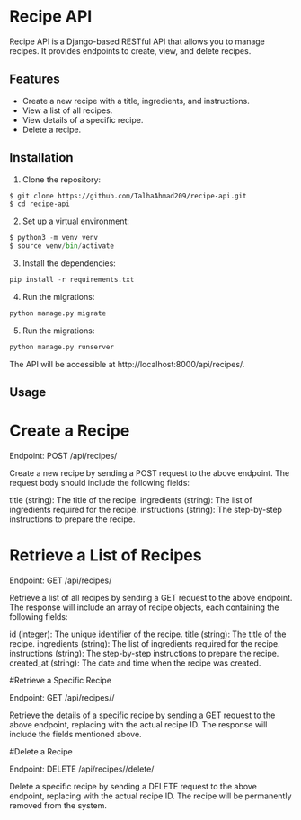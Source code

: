# Recipe API

Recipe API is a Django-based RESTful API that allows you to manage recipes. It provides endpoints to create, view, and delete recipes.

## Features

- Create a new recipe with a title, ingredients, and instructions.
- View a list of all recipes.
- View details of a specific recipe.
- Delete a recipe.

## Installation

1. Clone the repository:

```bash
$ git clone https://github.com/TalhaAhmad209/recipe-api.git
$ cd recipe-api
```

2. Set up a virtual environment:

```python
$ python3 -m venv venv
$ source venv/bin/activate
```

3. Install the dependencies:

```python
pip install -r requirements.txt
```

4. Run the migrations:

```python
python manage.py migrate
```

5. Run the migrations:

```python
python manage.py runserver
```

The API will be accessible at http://localhost:8000/api/recipes/.

## Usage
# Create a Recipe

Endpoint: POST /api/recipes/

Create a new recipe by sending a POST request to the above endpoint. The request body should include the following fields:

title (string): The title of the recipe.
ingredients (string): The list of ingredients required for the recipe.
instructions (string): The step-by-step instructions to prepare the recipe.

# Retrieve a List of Recipes

Endpoint: GET /api/recipes/

Retrieve a list of all recipes by sending a GET request to the above endpoint. The response will include an array of recipe objects, each containing the following fields:

id (integer): The unique identifier of the recipe.
title (string): The title of the recipe.
ingredients (string): The list of ingredients required for the recipe.
instructions (string): The step-by-step instructions to prepare the recipe.
created_at (string): The date and time when the recipe was created.

#Retrieve a Specific Recipe

Endpoint: GET /api/recipes/<id>/

Retrieve the details of a specific recipe by sending a GET request to the above endpoint, replacing <id> with the actual recipe ID. The response will include the fields mentioned above.

#Delete a Recipe

Endpoint: DELETE /api/recipes/<id>/delete/

Delete a specific recipe by sending a DELETE request to the above endpoint, replacing <id> with the actual recipe ID. The recipe will be permanently removed from the system.

